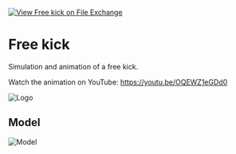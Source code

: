 [![View Free kick on File Exchange](https://www.mathworks.com/matlabcentral/images/matlab-file-exchange.svg)](https://www.mathworks.com/matlabcentral/fileexchange/93530-free-kick)
# Free kick
Simulation and animation of a free kick.

Watch the animation on YouTube: https://youtu.be/OQEWZ1eGDd0

![Logo](https://www.mathworks.com/matlabcentral/mlc-downloads/downloads/8b9d3f40-a810-4e6b-9c41-13a8aaafabe7/080cb508-813e-4b21-ac5c-5c1ddb439c27/images/1622907574.png)

## Model

![Model](https://www.dropbox.com/s/je4u6uw4vx1c62w/free_kick_model.png?raw=1)
